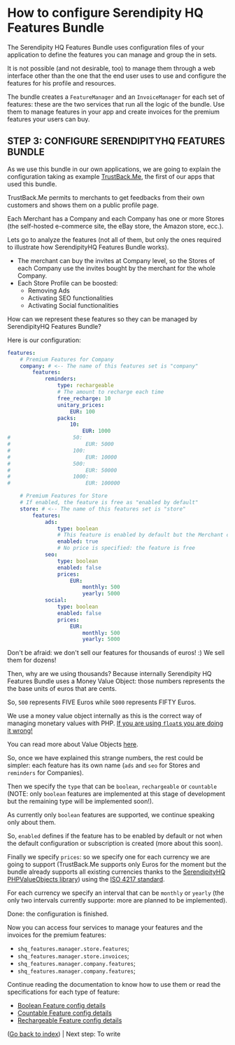 How to configure Serendipity HQ Features Bundle
===============================================

The Serendipity HQ Features Bundle uses configuration files of your application to define the features you can manage and group the in sets.

It is not possible (and not desirable, too) to manage them through a web interface other than the one that the end user uses to use and configure the features for his profile and resources.

The bundle creates a `FeatureManager` and an `InvoiceManager` for each set of features: these are the two services that run all the logic of the bundle. Use them to manage features in your app and create invoices for the premium features your users can buy.

STEP 3: CONFIGURE SERENDIPITYHQ FEATURES BUNDLE
-----------------------------------------------

As we use this bundle in our own applications, we are going to explain the configuration taking as example [TrustBack.Me](//www.trustback.me), the first of our apps that used this bundle.

TrustBack.Me permits to merchants to get feedbacks from their own customers and shows them on a public profile page.

Each Merchant has a Company and each Company has one or more Stores (the self-hosted e-commerce site, the eBay store, the Amazon store, ecc.).

Lets go to analyze the features (not all of them, but only the ones required to illustrate how SerendipityHQ Features Bundle works).
 
- The merchant can buy the invites at Company level, so the Stores of each Company use the invites bought by the merchant for the whole Company.
- Each Store Profile can be boosted:
    - Removing Ads
    - Activating SEO functionalities
    - Activating Social functionalities

How can we represent these features so they can be managed by SerendipityHQ Features Bundle?

Here is our configuration:

```yaml
features:
    # Premium Features for Company
    company: # <-- The name of this features set is "company"
        features:
            reminders:
                type: rechargeable
                # The amount to recharge each time
                free_recharge: 10
                unitary_prices:
                    EUR: 100
                packs:
                    10:
                        EUR: 1000
#                    50:
#                        EUR: 5000
#                    100:
#                        EUR: 10000
#                    500:
#                        EUR: 50000
#                    1000:
#                        EUR: 100000

    # Premium Features for Store
    # If enabled, the feature is free as "enabled by default"
    store: # <-- The name of this features set is "store"
        features:
            ads:
                type: boolean
                # This feature is enabled by default but the Merchant can disable it anyway from the subscription page
                enabled: true
                # No price is specified: the feature is free
            seo:
                type: boolean
                enabled: false
                prices:
                    EUR:
                        monthly: 500
                        yearly: 5000
            social:
                type: boolean
                enabled: false
                prices:
                    EUR:
                        monthly: 500
                        yearly: 5000
```

Don't be afraid: we don't sell our features for thousands of euros! :) We sell them for dozens!

Then, why are we using thousands? Because internally Serendipity HQ Features Bundle uses a Money Value Object: those numbers represents the the base units of euros that are cents.

So, `500` represents FIVE Euros while `5000` represents FIFTY Euros.

We use a money value object internally as this is the correct way of managing monetary values with PHP. [If you are using `float`s you are doing it wrong!](https://github.com/moneyphp/money)

You can read more about Value Objects [here](https://github.com/Aerendir/PHPValueObjects).

So, once we have explained this strange numbers, the rest could be simpler: each feature has its own name (`ads` and `seo` for Stores and `reminders` for Companies).

Then we specify the `type` that can be `boolean`, `rechargeable` or `countable` (NOTE: only `boolean` features are implemented at this stage of development but the remaining type will be implemented soon!).

As currently only `boolean` features are supported, we continue speaking only about them.

So, `enabled` defines if the feature has to be enabled by default or not when the default configuration or subscription is created (more about this soon).

Finally we specify `prices`: so we specify one for each currency we are going to support (TrustBack.Me supports only Euros for the moment but the bundle already supports all existing currencies thanks to the [SerendipityHQ PHPValueObjects library](https://github.com/Aerendir/PHPValueObjects)) using the [ISO 4217 standard](https://en.wikipedia.org/wiki/ISO_4217).

For each currency we specify an interval that can be `monthly` or `yearly` (the only two intervals currently supporte: more are planned to be implemented).

Done: the configuration is finished.

Now you can access four services to manage your features and the invoices for the premium features:

- `shq_features.manager.store.features`;
- `shq_features.manager.store.invoices`;
- `shq_features.manager.company.features`;
- `shq_features.manager.company.features`;

Continue reading the documentation to know how to use them or read the specifications for each type of feature:

- [Boolean Feature config details](Features/Specification-Boolean.md)
- [Countable Feature config details](Features/Specification-Countable.md)
- [Rechargeable Feature config details](Features/Specification-Rechargeable.md)

([Go back to index](Index.md)) | Next step: To write
